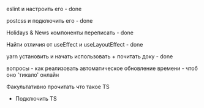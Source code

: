 eslint и настроить его - done

postcss и подключить его - done

Holidays & News компоненты переписать - done

Найти отличия от useEffect и useLayoutEffect - done

yarn установить и начать использовать + почитать доку - done

вопросы - как реализовать автоматическое обновление времени - чтоб оно 'тикало' онлайн

Факультативно прочитать что такое TS

* Подключить TS